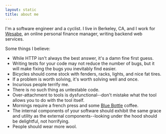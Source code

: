 ```yaml
---
layout: static
title: about me
---
```


I'm a software engineer and a cyclist. I live in Berkeley, CA, and I work for
[Wesabe](https://www.wesabe.com), an online personal finance manager, writing
backend web services.

Some things I believe:

* While HTTP isn't always the best answer, it's a damn fine first guess.
* Writing tests for your code may not reduce the number of bugs, but it will
  make fixing the bugs you inevitably find easier.
* Bicycles should come stock with fenders, racks, lights, and nice fat tires.
* If a problem is worth solving, it's worth solving well and once.
* Incurious people terrify me.
* There is no such thing as untestable code.
* Over-attachment to tools is dysfunctional--don't mistake what the tool 
  allows you to do with the tool itself.
* Mornings require a french press and some
  [Blue Bottle](http://bluebottlecoffee.net/) coffee.
* The internal components of your software should exhibit the same grace and
  utility as the external components--looking under the hood should be
  delightful, not horrifying.
* People should wear more wool.
